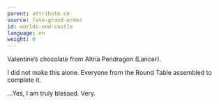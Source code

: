 ```yaml
---
parent: attribute.ce
source: fate-grand-order
id: worlds-end-castle
language: en
weight: 0
---
```


Valentine’s chocolate from Altria Pendragon (Lancer).

I did not make this alone.
Everyone from the Round Table assembled to complete it.

…Yes, I am truly blessed. Very.
